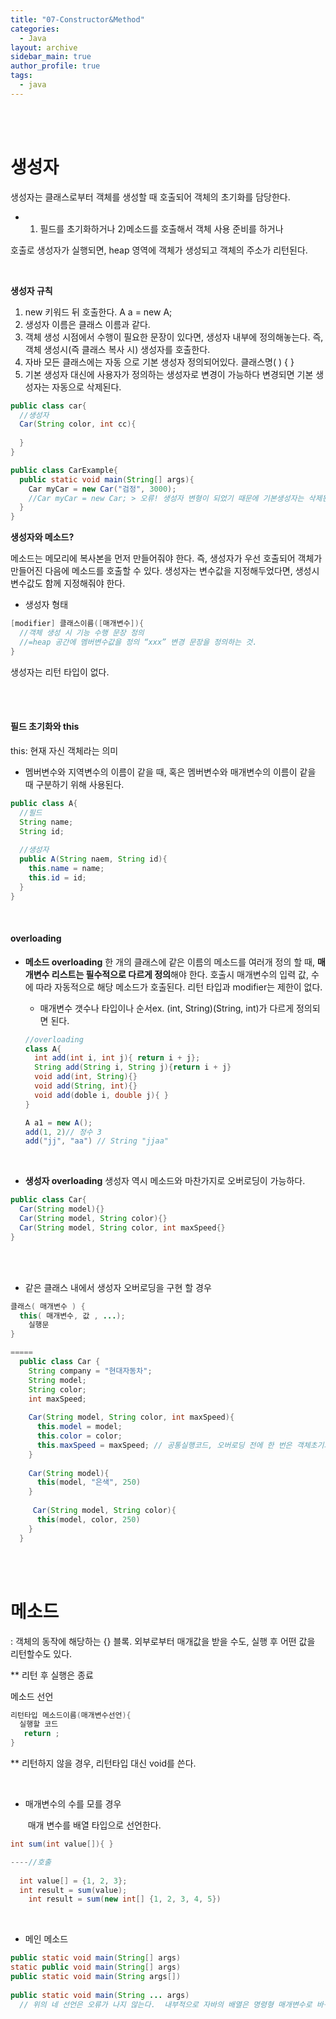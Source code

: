 ```yaml
---
title: "07-Constructor&Method"
categories:
  - Java
layout: archive
sidebar_main: true
author_profile: true
tags:
  - java
---
```




<br><br>

# 생성자

생성자는 클래스로부터 객체를 생성할 때 호출되어 객체의 초기화를 담당한다. 

* 1) 필드를 초기화하거나 2)메소드를 호출해서 객체 사용 준비를 하거나

호출로 생성자가 실행되면, heap 영역에 객체가 생성되고 객체의 주소가 리턴된다. 

<br>

**생성자 규칙**

1. new 키워드 뒤 호출한다. A a = new A;
2. 생성자 이름은 클래스 이름과 같다.  
3. 객체 생성 시점에서 수행이 필요한 문장이 있다면, 생성자 내부에 정의해놓는다. 
    즉, 객체 생성시(즉 클래스 복사 시) 생성자를 호출한다. 
4. 자바 모든 클래스에는 자동 으로 기본 생성자 정의되어있다. 
    클래스명( ) {  } 
5. 기본 생성자 대신에 사용자가 정의하는 생성자로 변경이 가능하다 
   변경되면 기본 생성자는 자동으로 삭제된다. 

````java
public class car{
  //생성자
  Car(String color, int cc){
    
  }
}

public class CarExample{
  public static void main(String[] args){
    Car myCar = new Car("검정", 3000);
    //Car myCar = new Car; > 오류! 생성자 변형이 되었기 때문에 기본생성자는 삭제된다. 
  }
}
````

**생성자와 메소드?**

메소드는 메모리에 복사본을 먼저 만들어줘야 한다. 즉, 생성자가 우선 호출되어 객체가 만들어진 다음에 메소드를 호출할 수 있다. 생성자는 변수값을 지정해두었다면, 생성시 변수값도 함께 지정해줘야 한다. 

* 생성자 형태

````java
[modifier] 클래스이름([매개변수]){
  //객체 생성 시 기능 수행 문장 정의 
  //=heap 공간에 멤버변수값을 정의 “xxx” 변경 문장을 정의하는 것. 
} 
````

생성자는 리턴 타입이 없다. 

<br><br>



#### 필드 초기화와 this

this: 현재 자신 객체라는 의미 

* 멤버변수와 지역변수의 이름이 같을 때, 혹은 멤버변수와 매개변수의 이름이 같을 때 구분하기 위해 사용된다. 

````java
public class A{
  //필드
  String name;
  String id;
  
  //생성자
  public A(String naem, String id){
    this.name = name;
    this.id = id;
  }
}
````

<br>

#### overloading

* **메소드 overloading** 한 개의 클래스에 같은 이름의 메소드를 여러개 정의 할 때, **매개변수 리스트는 필수적으로 다르게 정의**해야 한다. 호출시 매개변수의 입력 값, 수에 따라 자동적으로 해당 메소드가 호출된다. 리턴 타입과 modifier는 제한이 없다. 

  * 매개변수 갯수나 타입이나 순서ex. (int, String)(String, int)가 다르게 정의되면 된다. 

  ````java
  //overloading 
  class A{
    int add(int i, int j){ return i + j};
    String add(String i, String j){return i + j}
    void add(int, String){}
    void add(String, int){}
    void add(doble i, double j){ }
  }
  
  A a1 = new A();
  add(1, 2)// 정수 3 
  add("jj", "aa") // String "jjaa"
  ````

  <br>

* **생성자 overloading** 생성자 역시 메소드와 마찬가지로 오버로딩이 가능하다. 

````java
public class Car{
  Car(String model){}
  Car(String model, String color){}
  Car(String model, String color, int maxSpeed{}
}
````

<br><br>



* 같은 클래스 내에서 생성자 오버로딩을 구현 할 경우

````java
클래스( 매개변수 ) {
  this( 매개변수, 값 , ...);
    실행문
}

=====
  public class Car {
    String company = "현대자동차";
    String model;
    String color;
    int maxSpeed;
    
    Car(String model, String color, int maxSpeed){
      this.model = model;
      this.color = color;
      this.maxSpeed = maxSpeed; // 공통실행코드, 오버로딩 전에 한 번은 객체초기화를 시켜줘야 함
    }
    
    Car(String model){
      this(model, "은색", 250)
    }
    
     Car(String model, String color){
      this(model, color, 250)
    }
  }
````



<br><br>

# 메소드



: 객체의 동작에 해당하는 {} 블록. 외부로부터 매개값을 받을 수도, 실행 후 어떤 값을 리턴할수도 있다.

** 리턴 후 실행은 종료 

메소드 선언

````java
리턴타입 메소드이름(매개변수선언){
  실행할 코드
   return ;
}
````

** 리턴하지 않을 경우, 리턴타입 대신 void를 쓴다. 

<br>

+ 매개변수의 수를 모를 경우

  ​	매개 변수를 배열 타입으로 선언한다.

```java
int sum(int value[]){ }

----//호출
  
  int value[] = {1, 2, 3};
  int result = sum(value);
	int result = sum(new int[] {1, 2, 3, 4, 5})
```

<br>

* 메인 메소드

````java
public static void main(String[] args)
static public void main(String[] args)
public static void main(String args[])
  
public static void main(String ... args)
  // 위의 네 선언은 오류가 나지 않는다.  내부적으로 자바의 배열은 명령형 매개변수로 바구는 것이 가능하다. 나머지는 바꿀 수 없음. 
````

